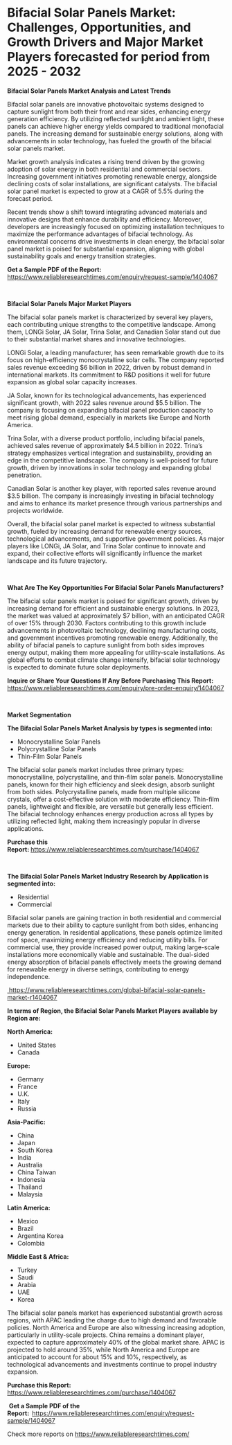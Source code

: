 <p><h1>Bifacial Solar Panels Market: Challenges, Opportunities, and Growth Drivers and Major Market Players forecasted for period from 2025 - 2032</h1></p><p><strong>Bifacial Solar Panels Market Analysis and Latest Trends</strong></p>
<p><p>Bifacial solar panels are innovative photovoltaic systems designed to capture sunlight from both their front and rear sides, enhancing energy generation efficiency. By utilizing reflected sunlight and ambient light, these panels can achieve higher energy yields compared to traditional monofacial panels. The increasing demand for sustainable energy solutions, along with advancements in solar technology, has fueled the growth of the bifacial solar panels market.</p><p>Market growth analysis indicates a rising trend driven by the growing adoption of solar energy in both residential and commercial sectors. Increasing government initiatives promoting renewable energy, alongside declining costs of solar installations, are significant catalysts. The bifacial solar panel market is expected to grow at a CAGR of 5.5% during the forecast period. </p><p>Recent trends show a shift toward integrating advanced materials and innovative designs that enhance durability and efficiency. Moreover, developers are increasingly focused on optimizing installation techniques to maximize the performance advantages of bifacial technology. As environmental concerns drive investments in clean energy, the bifacial solar panel market is poised for substantial expansion, aligning with global sustainability goals and energy transition strategies.</p></p>
<p><strong>Get a Sample PDF of the Report:&nbsp;</strong> <a href="https://www.reliableresearchtimes.com/enquiry/request-sample/1404067?utm_campaign=2638&utm_medium=2&utm_source=Github&utm_content=ia&utm_term=28032025&utm_id=bifacial-solar-panels">https://www.reliableresearchtimes.com/enquiry/request-sample/1404067</a></p>
<p>&nbsp;</p>
<p><strong>Bifacial Solar Panels Major Market Players</strong></p>
<p><p>The bifacial solar panels market is characterized by several key players, each contributing unique strengths to the competitive landscape. Among them, LONGi Solar, JA Solar, Trina Solar, and Canadian Solar stand out due to their substantial market shares and innovative technologies. </p><p>LONGi Solar, a leading manufacturer, has seen remarkable growth due to its focus on high-efficiency monocrystalline solar cells. The company reported sales revenue exceeding $6 billion in 2022, driven by robust demand in international markets. Its commitment to R&D positions it well for future expansion as global solar capacity increases.</p><p>JA Solar, known for its technological advancements, has experienced significant growth, with 2022 sales revenue around $5.5 billion. The company is focusing on expanding bifacial panel production capacity to meet rising global demand, especially in markets like Europe and North America.</p><p>Trina Solar, with a diverse product portfolio, including bifacial panels, achieved sales revenue of approximately $4.5 billion in 2022. Trina’s strategy emphasizes vertical integration and sustainability, providing an edge in the competitive landscape. The company is well-poised for future growth, driven by innovations in solar technology and expanding global penetration.</p><p>Canadian Solar is another key player, with reported sales revenue around $3.5 billion. The company is increasingly investing in bifacial technology and aims to enhance its market presence through various partnerships and projects worldwide.</p><p>Overall, the bifacial solar panel market is expected to witness substantial growth, fueled by increasing demand for renewable energy sources, technological advancements, and supportive government policies. As major players like LONGi, JA Solar, and Trina Solar continue to innovate and expand, their collective efforts will significantly influence the market landscape and its future trajectory.</p></p>
<p>&nbsp;</p>
<p><strong>What Are The Key Opportunities For Bifacial Solar Panels Manufacturers?</strong></p>
<p><p>The bifacial solar panels market is poised for significant growth, driven by increasing demand for efficient and sustainable energy solutions. In 2023, the market was valued at approximately $7 billion, with an anticipated CAGR of over 15% through 2030. Factors contributing to this growth include advancements in photovoltaic technology, declining manufacturing costs, and government incentives promoting renewable energy. Additionally, the ability of bifacial panels to capture sunlight from both sides improves energy output, making them more appealing for utility-scale installations. As global efforts to combat climate change intensify, bifacial solar technology is expected to dominate future solar deployments.</p></p>
<p><strong>Inquire or Share Your Questions If Any Before Purchasing This Report:</strong> <a href="https://www.reliableresearchtimes.com/enquiry/pre-order-enquiry/1404067?utm_campaign=2638&utm_medium=2&utm_source=Github&utm_content=ia&utm_term=28032025&utm_id=bifacial-solar-panels">https://www.reliableresearchtimes.com/enquiry/pre-order-enquiry/1404067</a></p>
<p>&nbsp;</p>
<p><strong>Market Segmentation</strong></p>
<p><strong>The Bifacial Solar Panels Market Analysis by types is segmented into:</strong></p>
<p><ul><li>Monocrystalline Solar Panels</li><li>Polycrystalline Solar Panels</li><li>Thin-Film Solar Panels</li></ul></p>
<p><p>The bifacial solar panels market includes three primary types: monocrystalline, polycrystalline, and thin-film solar panels. Monocrystalline panels, known for their high efficiency and sleek design, absorb sunlight from both sides. Polycrystalline panels, made from multiple silicone crystals, offer a cost-effective solution with moderate efficiency. Thin-film panels, lightweight and flexible, are versatile but generally less efficient. The bifacial technology enhances energy production across all types by utilizing reflected light, making them increasingly popular in diverse applications.</p></p>
<p><strong>Purchase this Report:&nbsp;</strong><a href="https://www.reliableresearchtimes.com/purchase/1404067?utm_campaign=2638&utm_medium=2&utm_source=Github&utm_content=ia&utm_term=28032025&utm_id=bifacial-solar-panels">https://www.reliableresearchtimes.com/purchase/1404067</a></p>
<p>&nbsp;</p>
<p><strong>The Bifacial Solar Panels Market Industry Research by Application is segmented into:</strong></p>
<p><ul><li>Residential</li><li>Commercial</li></ul></p>
<p><p>Bifacial solar panels are gaining traction in both residential and commercial markets due to their ability to capture sunlight from both sides, enhancing energy generation. In residential applications, these panels optimize limited roof space, maximizing energy efficiency and reducing utility bills. For commercial use, they provide increased power output, making large-scale installations more economically viable and sustainable. The dual-sided energy absorption of bifacial panels effectively meets the growing demand for renewable energy in diverse settings, contributing to energy independence.</p></p>
<p><a href="https://www.reliableresearchtimes.com/global-bifacial-solar-panels-market-r1404067?utm_campaign=2638&utm_medium=2&utm_source=Github&utm_content=ia&utm_term=28032025&utm_id=bifacial-solar-panels">&nbsp;https://www.reliableresearchtimes.com/global-bifacial-solar-panels-market-r1404067</a></p>
<p><strong>In terms of Region, the Bifacial Solar Panels Market Players available by Region are:</strong></p>
<p>
    <p> <strong> North America: </strong>
        <ul>
            <li>United States</li>
            <li>Canada</li>
        </ul>
        </p> 
    <p> <strong> Europe: </strong>
        <ul>
            <li>Germany</li>
            <li>France</li>
            <li>U.K.</li>
            <li>Italy</li>
            <li>Russia</li>
        </ul>
        </p> 
    <p> <strong> Asia-Pacific: </strong>
        <ul>
            <li>China</li>
            <li>Japan</li>
            <li>South Korea</li>
            <li>India</li>
            <li>Australia</li>
            <li>China Taiwan</li>
            <li>Indonesia</li>
            <li>Thailand</li>
            <li>Malaysia</li>
        </ul>
        </p> 
    <p> <strong> Latin America: </strong>
        <ul>
            <li>Mexico</li>
            <li>Brazil</li>
            <li>Argentina Korea</li>
            <li>Colombia</li>
        </ul>
        </p> 
    <p> <strong> Middle East & Africa: </strong>
        <ul>
            <li>Turkey</li>
            <li>Saudi</li>
            <li>Arabia</li>
            <li>UAE</li>
            <li>Korea</li>
        </ul>
    </p>
    </p>
<p><p>The bifacial solar panels market has experienced substantial growth across regions, with APAC leading the charge due to high demand and favorable policies. North America and Europe are also witnessing increasing adoption, particularly in utility-scale projects. China remains a dominant player, expected to capture approximately 40% of the global market share. APAC is projected to hold around 35%, while North America and Europe are anticipated to account for about 15% and 10%, respectively, as technological advancements and investments continue to propel industry expansion.</p></p>
<p><strong>Purchase this Report: </strong><a href="https://www.reliableresearchtimes.com/purchase/1404067?utm_campaign=2638&utm_medium=2&utm_source=Github&utm_content=ia&utm_term=28032025&utm_id=bifacial-solar-panels">https://www.reliableresearchtimes.com/purchase/1404067</a></p>
<p>&nbsp;<strong>Get a Sample PDF of the Report:&nbsp;&nbsp;</strong><a href="https://www.reliableresearchtimes.com/enquiry/request-sample/1404067?utm_campaign=2638&utm_medium=2&utm_source=Github&utm_content=ia&utm_term=28032025&utm_id=bifacial-solar-panels">https://www.reliableresearchtimes.com/enquiry/request-sample/1404067</a></p>
<p><strong></strong></p>
<p>Check more reports on <a href="https://www.reliableresearchtimes.com/?utm_campaign=2638&utm_medium=2&utm_source=Github&utm_content=ia&utm_term=28032025&utm_id=bifacial-solar-panels">https://www.reliableresearchtimes.com/</a></p>
